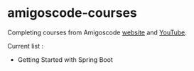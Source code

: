 # amigoscode-courses

Completing courses from Amigoscode [website](https://amigoscode.com/courses) and [YouTube](https://www.youtube.com/c/amigoscode).

Current list :
- Getting Started with Spring Boot